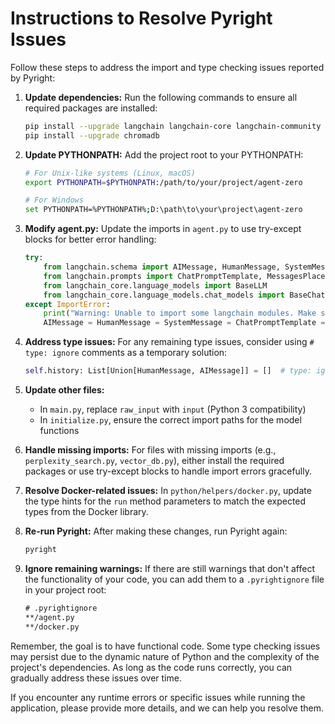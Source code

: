 # Instructions to Resolve Pyright Issues

Follow these steps to address the import and type checking issues reported by Pyright:

1. **Update dependencies:**
   Run the following commands to ensure all required packages are installed:

   ```bash
   pip install --upgrade langchain langchain-core langchain-community
   pip install --upgrade chromadb
   ```

2. **Update PYTHONPATH:**
   Add the project root to your PYTHONPATH:

   ```bash
   # For Unix-like systems (Linux, macOS)
   export PYTHONPATH=$PYTHONPATH:/path/to/your/project/agent-zero

   # For Windows
   set PYTHONPATH=%PYTHONPATH%;D:\path\to\your\project\agent-zero
   ```

3. **Modify agent.py:**
   Update the imports in `agent.py` to use try-except blocks for better error handling:

   ```python
   try:
       from langchain.schema import AIMessage, HumanMessage, SystemMessage
       from langchain.prompts import ChatPromptTemplate, MessagesPlaceholder
       from langchain_core.language_models import BaseLLM
       from langchain_core.language_models.chat_models import BaseChatModel
   except ImportError:
       print("Warning: Unable to import some langchain modules. Make sure langchain is installed.")
       AIMessage = HumanMessage = SystemMessage = ChatPromptTemplate = MessagesPlaceholder = BaseLLM = BaseChatModel = Any  # type: ignore
   ```

4. **Address type issues:**
   For any remaining type issues, consider using `# type: ignore` comments as a temporary solution:

   ```python
   self.history: List[Union[HumanMessage, AIMessage]] = []  # type: ignore
   ```

5. **Update other files:**
   - In `main.py`, replace `raw_input` with `input` (Python 3 compatibility)
   - In `initialize.py`, ensure the correct import paths for the model functions

6. **Handle missing imports:**
   For files with missing imports (e.g., `perplexity_search.py`, `vector_db.py`), either install the required packages or use try-except blocks to handle import errors gracefully.

7. **Resolve Docker-related issues:**
   In `python/helpers/docker.py`, update the type hints for the `run` method parameters to match the expected types from the Docker library.

8. **Re-run Pyright:**
   After making these changes, run Pyright again:

   ```bash
   pyright
   ```

9. **Ignore remaining warnings:**
   If there are still warnings that don't affect the functionality of your code, you can add them to a `.pyrightignore` file in your project root:

   ```txt
   # .pyrightignore
   **/agent.py
   **/docker.py
   ```

Remember, the goal is to have functional code. Some type checking issues may persist due to the dynamic nature of Python and the complexity of the project's dependencies. As long as the code runs correctly, you can gradually address these issues over time.

If you encounter any runtime errors or specific issues while running the application, please provide more details, and we can help you resolve them.
